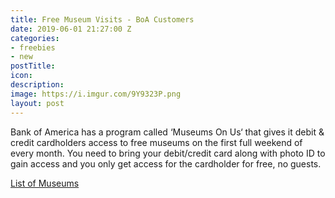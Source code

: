 ```yaml
---
title: Free Museum Visits - BoA Customers
date: 2019-06-01 21:27:00 Z
categories:
- freebies
- new
postTitle: 
icon: 
description: 
image: https://i.imgur.com/9Y9323P.png
layout: post
---
```


Bank of America has a program called ‘Museums On Us‘ that gives it debit & credit cardholders access to free museums on the first full weekend of every month. You need to bring your debit/credit card along with photo ID to gain access and you only get access for the cardholder for free, no guests.

[List of Museums](https://about.bankofamerica.com/en-us/what-guides-us/arts-and-culture/partners.html#fbid=V68mYjzzYF3)
